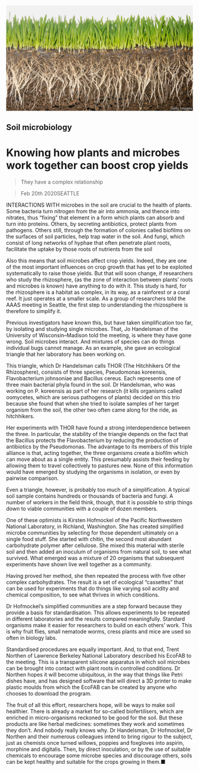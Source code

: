 ![](./images/20200222_STP001.jpg)

## Soil microbiology

# Knowing how plants and microbes work together can boost crop yields

> They have a complex relationship

> Feb 20th 2020SEATTLE

INTERACTIONS WITH microbes in the soil are crucial to the health of plants. Some bacteria turn nitrogen from the air into ammonia, and thence into nitrates, thus “fixing” that element in a form which plants can absorb and turn into proteins. Others, by secreting antibiotics, protect plants from pathogens. Others still, through the formation of colonies called biofilms on the surfaces of soil particles, help trap water in the soil. And fungi, which consist of long networks of hyphae that often penetrate plant roots, facilitate the uptake by those roots of nutrients from the soil

Also this means that soil microbes affect crop yields. Indeed, they are one of the most important influences on crop growth that has yet to be exploited systematically to raise those yields. But that will soon change, if researchers who study the rhizosphere, (as the zone of interaction between plants’ roots and microbes is known) have anything to do with it. This study is hard, for the rhizosphere is a habitat as complex, in its way, as a rainforest or a coral reef. It just operates at a smaller scale. As a group of researchers told the AAAS meeting in Seattle, the first step to understanding the rhizosphere is therefore to simplify it.

Previous investigators have known this, but have taken simplification too far, by isolating and studying single microbes. That, Jo Handelsman of the University of Wisconsin–Madison told the meeting, is where they have gone wrong. Soil microbes interact. And mixtures of species can do things individual bugs cannot manage. As an example, she gave an ecological triangle that her laboratory has been working on.

This triangle, which Dr Handelsman calls THOR (The Hitchhikers Of the Rhizosphere), consists of three species, Pseudomonas koreensis, Flavobacterium johnsoniae and Bacillus cereus. Each represents one of three main bacterial phyla found in the soil. Dr Handelsman, who was working on P. koreensis as part of her research (it kills organisms called oomycetes, which are serious pathogens of plants) decided on this trio because she found that when she tried to isolate samples of her target organism from the soil, the other two often came along for the ride, as hitchhikers.

Her experiments with THOR have found a strong interdependence between the three. In particular, the stability of the triangle depends on the fact that the Bacillus protects the Flavobacterium by reducing the production of antibiotics by the Pseudomonas. The advantage to its members of this triple alliance is that, acting together, the three organisms create a biofilm which can move about as a single entity. This presumably assists their feeding by allowing them to travel collectively to pastures new. None of this information would have emerged by studying the organisms in isolation, or even by pairwise comparison.

Even a triangle, however, is probably too much of a simplification. A typical soil sample contains hundreds or thousands of bacteria and fungi. A number of workers in the field think, though, that it is possible to strip things down to viable communities with a couple of dozen members.

One of these optimists is Kirsten Hofmockel of the Pacific Northwestern National Laboratory, in Richland, Washington. She has created simplified microbe communities by selecting for those dependent ultimately on a single food stuff. She started with chitin, the second most abundant carbohydrate polymer after cellulose. She mixed this material with sterile soil and then added an inoculum of organisms from natural soil, to see what survived. What emerged was a mixture of 20 organisms that subsequent experiments have shown live well together as a community.

Having proved her method, she then repeated the process with five other complex carbohydrates. The result is a set of ecological “cassettes” that can be used for experiments that do things like varying soil acidity and chemical composition, to see what thrives in which conditions.

Dr Hofmockel’s simplified communities are a step forward because they provide a basis for standardisation. This allows experiments to be repeated in different laboratories and the results compared meaningfully. Standard organisms make it easier for researchers to build on each others’ work. This is why fruit flies, small nematode worms, cress plants and mice are used so often in biology labs.

Standardised procedures are equally important. And, to that end, Trent Northen of Lawrence Berkeley National Laboratory described his EcoFAB to the meeting. This is a transparent silicone apparatus in which soil microbes can be brought into contact with plant roots in controlled conditions. Dr Northen hopes it will become ubiquitous, in the way that things like Petri dishes have, and has designed software that will direct a 3D printer to make plastic moulds from which the EcoFAB can be created by anyone who chooses to download the program.

The fruit of all this effort, researchers hope, will be ways to make soil healthier. There is already a market for so-called biofertilisers, which are enriched in micro-organisms reckoned to be good for the soil. But these products are like herbal medicines: sometimes they work and sometimes they don’t. And nobody really knows why. Dr Handelsman, Dr Hofmockel, Dr Northen and their numerous colleagues intend to bring rigour to the subject, just as chemists once turned willows, poppies and foxgloves into aspirin, morphine and digitalis. Then, by direct inoculation, or by the use of suitable chemicals to encourage some microbe species and discourage others, soils can be kept healthy and suitable for the crops growing in them.■